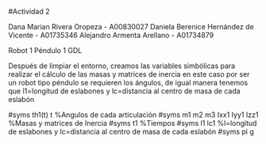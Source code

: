 #Actividad 2

Dana Marian Rivera Oropeza - A00830027 Daniela Berenice Hernández de Vicente - A01735346 Alejandro Armenta Arellano - A01734879

Robot 1 Péndulo 1 GDL

Después de limpiar el entorno, creamos las variables simbólicas para realizar el cálculo de las masas y matrices de inercia en este caso por ser un robot tipo péndulo se requieren los ángulos, de igual manera tenemos que l1=longitud de eslabones y lc=distancia al centro de masa de cada eslabón

#syms th1(t)  t  %Angulos de cada articulación
#syms m1 m2 m3 Ixx1 Iyy1 Izz1  %Masas y matrices de Inercia
#syms t1  %Tiempos
#syms l1 lc1 %l=longitud de eslabones y lc=distancia al centro de masa de cada eslabón
#syms pi g
